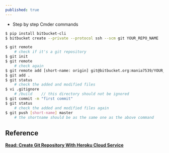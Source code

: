 ```yaml
---
published: true
---
```

* Step by step Cmder commands  


```bash
$ pip install bitbucket-cli
$ bitbucket create --private --protocol ssh --scm git YOUR_REPO_NAME

$ git remote
	# check if it's a git repository
$ git init
$ git remote
    # check again
$ git remote add [short-name: origin] git@bitbucket.org:mania7539/YOUR_REPO_NAME.git
$ git add .
$ git status
    # check the added and modified files 
$ vi .gitignore
	# /build	// this directory should not be ignored
$ git commit -m "first commit"
$ git status
	# check the added and modified files again
$ git push [short-name] master
	# the shortname should be as the same one as the above command
```


## Reference
**[Read: Create Git Repository With Heroku Cloud Service](https://mania7539.github.io/articles/create-git-repository-with-heroku-cloud-service.html)**
